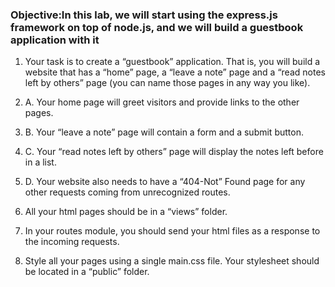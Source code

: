 ### Objective:In this lab, we will start using the express.js framework on top of node.js, and we will build a guestbook application with it 

1. Your task is to create a “guestbook” application. That is, you will build a website that has a “home” page, a “leave a note” page and a “read notes left by others” page (you can name those pages in any way you like).

1. A. Your home page will greet visitors and provide links to the other pages. 

1. B. Your “leave a note” page will contain a form and a submit button.

1. C. Your “read notes left by others” page will display the notes left before in a list.

1. D. Your website also needs to have a “404-Not” Found page for any other requests coming from unrecognized routes.


2. All your html pages should be in a “views” folder.


3. In your routes module, you should send your html files as a response to the incoming requests.

4. Style all your pages using a single main.css file. Your stylesheet should be located in a “public” folder.

